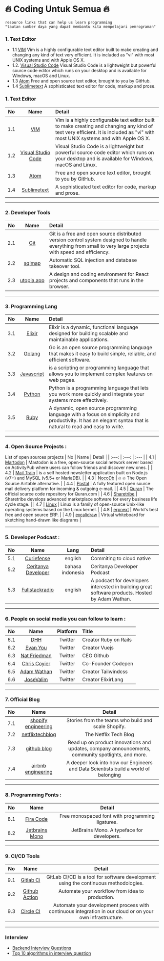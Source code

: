 # :fire: Coding Untuk Semua :fire:
```
resource links that can help us learn programming
"tautan sumber daya yang dapat membantu kita mempelajari pemrograman"
```

### 1. Text Editor
- 1.1 [VIM](/text-editor/vim.md) Vim is a highly configurable text editor built to make creating and changing any kind of text very efficient. It is included as "vi" with most UNIX systems and with Apple OS X.
- 1.2. [Visual Studio Code](/text-editor/visual-studio-code.md) Visual Studio Code is a lightweight but powerful source code editor which runs on your desktop and is available for Windows, macOS and Linux.
- 1.3 [Atom](https://atom.io/) Free and open source text editor, brought to you by GitHub.
- 1.4 [Sublimetext](https://www.sublimetext.com/) A sophisticated text editor for code, markup and prose.

### 1. Text Editor
| No | Name | Detail |
| :---: | :---: | :--- |
| 1.1 | [VIM](/text-editor/vim.md) | Vim is a highly configurable text editor built to make creating and changing any kind of text very efficient. It is included as "vi" with most UNIX systems and with Apple OS X. |
| 1.2 | [Visual Studio Code](/text-editor/visual-studio-code.md) | Visual Studio Code is a lightweight but powerful source code editor which runs on your desktop and is available for Windows, macOS and Linux. |
| 1.3 | [Atom](https://atom.io/) | Free and open source text editor, brought to you by GitHub. |
| 1.4 | [Sublimetext](https://www.sublimetext.com/) | A sophisticated text editor for code, markup and prose. |

---

### 2. Developer Tools
| No | Name | Detail |
| :---: | :---: | :--- |
| 2.1 | [Git](/tools/git.md) | Git is a free and open source distributed version control system designed to handle everything from small to very large projects with speed and efficiency. |
| 2.2 | [sqlmap](https://github.com/sqlmapproject/sqlmap) | Automatic SQL injection and database takeover tool. |
| 2.3 | [utopia.app](https://utopia.app/) | A design and coding environment for React projects and components that runs in the browser. |

---

### 3. Programming Lang
| No | Name | Detail |
| :---: | :---: | :--- |
| 3.1 | [Elixir](/programming-lang/elixir.md) | Elixir is a dynamic, functional language designed for building scalable and maintainable applications. |
| 3.2 | [Golang](/programming-lang/golang.md) | Go is an open source programming language that makes it easy to build simple, reliable, and efficient software. |
| 3.3 | [Javascript](/programming-lang/javascript.md) | is a scripting or programming language that allows you to implement complex features on web pages. |
| 3.4 | [Python](/programming-lang/python.md) | Python is a programming language that lets you work more quickly and integrate your systems more effectively. |
| 3.5 | [Ruby](/programming-lang/ruby.md) | A dynamic, open source programming language with a focus on simplicity and productivity. It has an elegant syntax that is natural to read and easy to write. |

---

### 4. Open Source Projects :
List of open sources projects
| No | Name | Detail |
| :---: | :---: | :--- |
| 4.1 | [Martodon](https://github.com/tootsuite/mastodon) | Mastodon is a free, open-source social network server based on ActivityPub where users can follow friends and discover new ones. |
| 4.2 | [Mail Train](https://github.com/Mailtrain-org/mailtrain) | is a self hosted newsletter application built on Node.js (v7+) and MySQL (v5.5+ or MariaDB). |
| 4.3 | [NocoDb](https://github.com/nocodb/nocodb) | 🔥 🔥 The Open Source Airtable alternative. |
| 4.4 | [Postal](https://github.com/postalhq/postal) | A fully featured open source mail delivery platform for incoming & outgoing e-mail. |
| 4.5 | [Quran](https://github.com/quran/quran.com-frontend-v2) | The official source code repository for Quran.com  |
| 4.6 | [Sharetribe](https://github.com/sharetribe/sharetribe) | Sharetribe develops advanced marketplace software for every business life cycle stage. |
| 4.7 | [Linux](oss-projects/linux.md) | Linux is a family of open-source Unix-like operating systems based on the Linux kernel. |
| 4.8 | [erpnext](https://github.com/frappe/erpnext) | World's best free and open source ERP. |
| 4.9 | [excalidraw](https://github.com/excalidraw/excalidraw) | Virtual whiteboard for sketching hand-drawn like diagrams |

---

### 5. Developer Podcast :
| No | Name | Lang | Detail |
| :---: | :---: | :---: | :--- |
| 5.1 | [Curiefense](https://podcast.curiefense.io/episodes) | english | Commiting to cloud native |
| 5.2 | [Ceritanya Developer](https://anchor.fm/ceritanya-developer) | bahasa indonesia | Ceritanya Developer Podcast |
| 5.3 | [Fullstackradio](https://fullstackradio.com/) | english | A podcast for developers interested in building great software products. Hosted by Adam Wathan. |

---

### 6. People on social media you can follow to learn :
| No | Name | Platform | Title |
| :---: | :---: | :---: | :--- |
| 6.1 |[DHH](https://twitter.com/dhh) | Twitter | Creator Ruby on Rails |
| 6.2 |[Evan You](https://twitter.com/youyuxi) | Twitter | Creator Vuejs |
| 6.3 |[Nat Friedman](https://twitter.com/natfriedman) | Twitter | CEO Github |
| 6.4 |[Chris Coyier](https://twitter.com/chriscoyier) | Twitter | Co-Founder Codepen |
| 6.5 |[Adam Wathan](https://twitter.com/adamwathan) | Twitter | Creator Tailwindcss |
| 6.6 |[JoseValim](https://twitter.com/josevalim) | Twitter | Creator ElixirLang |

---

### 7. Official Blog
| No | Name | Detail |
| :---: | :---: | :---: |
| 7.1 | [shopify engineering](https://shopify.engineering/) | Stories from the teams who build and scale Shopify. |
| 7.2 | [netflixtechblog](https://netflixtechblog.com/) | The Netflix Tech Blog |
| 7.3 | [github blog](https://github.blog/) | Read up on product innovations and updates, company announcements, community spotlights, and more. |
| 7.4 | [airbnb engineering](https://medium.com/airbnb-engineering) | A deeper look into how our Engineers and Data Scientists build a world of belonging |

---

### 8. Programming Fonts :
| No | Name | Detail |
| :---: | :---: | :---: |
| 8.1 | [Fira Code](https://github.com/tonsky/FiraCode) | Free monospaced font with programming ligatures. |
| 8.2 | [Jetbrains Mono](https://www.jetbrains.com/lp/mono/) | JetBrains Mono. A typeface for developers. |

---

### 9. CI/CD Tools
| No | Name | Detail |
| :---: | :---: | :---: |
| 9.1 | [Gitlab Ci](https://docs.gitlab.com/ee/ci/) | GitLab CI/CD is a tool for software development using the continuous methodologies. |
| 9.2 | [Github Action](https://github.com/features/actions) | Automate your workflow from idea to production. |
| 9.3 | [Circle CI](https://circleci.com/) | Automate your development process with continuous integration in our cloud or on your own infrastructure. |

---

### Interview
*  [Backend Interview Questions](https://github.com/arialdomartini/Back-End-Developer-Interview-Questions)
*  [Top 10 algorithms in interview question](https://www.geeksforgeeks.org/top-10-algorithms-in-interview-questions/)

